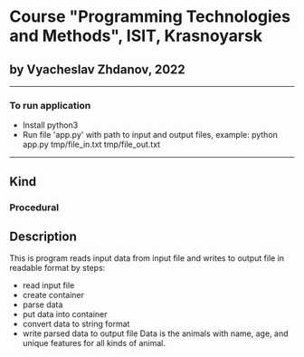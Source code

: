 # Course "Programming Technologies and Methods", ISIT, Krasnoyarsk
## by Vyacheslav Zhdanov, 2022

---
### To run application
- Install python3
- Run file 'app.py' with path to input and output files, example:
python app.py tmp/file_in.txt tmp/file_out.txt
---
## Kind
### Procedural
## Description
This is program reads input data from input file and writes to output file in readable format by steps:
- read input file
- create container
- parse data
- put data into container
- convert data to string format
- write parsed data to output file
Data is the animals with name, age, and unique features for all kinds of animal.
